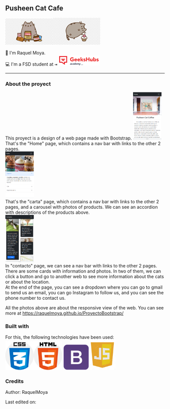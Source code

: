 ## Pusheen Cat Cafe

<img src="img/pngchips.png" width="150em"><img src="img/pngcupcake.png" width="150em">

:wave: I'm Raquel Moya.</br>
:computer: I'm a FSD student at <kbd>⇥</kbd> <img src="/img/GHA.png" width="130em" /></br>

<hr>

### About the proyect
This proyect is a design of a web page made with Bootstrap. 
<img src="img/homemov.png" width="90em"/></br>
That's the "Home" page, which contains a nav bar with links to the other 2 pages. </br>
<img src="img/cartamov.png" width="90em"/></br>
That's the "carta" page, which contains a nav bar with links to the other 2 pages, and a carousel with photos of products. We can see an accordion with descriptions of the products above.</br>
<img src="img/contactmov.png" width="90em"/></br>
In "contacto" page, we can see a nav bar with links to the other 2 pages. There are some cards with information and photos. In two of them, we can click a button and go to another web to see more information about the cats or about the location. </br>
At the end of the page, you can see a dropdown where you can go to gmail to send us an email, you can go Instagram to follow us, and you can see the phone number to contact us. </br>

All the photos above are about the responsive view of the web. You can see more at https://raquelmoya.github.io/ProyectoBootstrap/

### Built with

For this, the following technologies have been used:</br>
<img src="img/css.png" width="90em"/><img src="img/html.png" width="90em"/> <img src="img/bootstrap-logo.jpg" width="80em">
<img src="img/js.jpg" width="80em">
</br>


### Credits

Author: RaquelMoya

Last edited on: